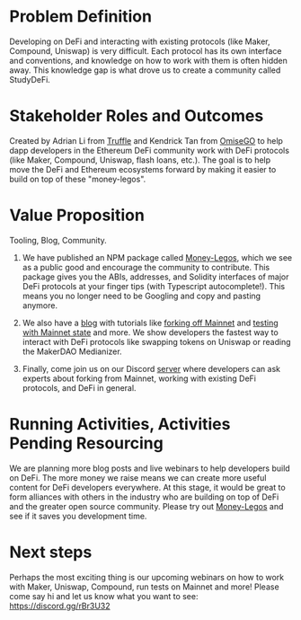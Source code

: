 # Problem Definition

Developing on DeFi and interacting with existing protocols (like Maker, Compound, Uniswap) is very difficult. Each protocol has its own interface and conventions, and knowledge on how to work with them is often hidden away. This knowledge gap is what drove us to create a community called StudyDeFi.

# Stakeholder Roles and Outcomes

Created by Adrian Li from [Truffle](https://www.trufflesuite.com/) and Kendrick Tan from [OmiseGO](https://omisego.co/) to help dapp developers in the Ethereum DeFi community work with DeFi protocols (like Maker, Compound, Uniswap, flash loans, etc.). The goal is to help move the DeFi and Ethereum ecosystems forward by making it easier to build on top of these "money-legos".

# Value Proposition

Tooling, Blog, Community.

1. We have published an NPM package called [Money-Legos](https://github.com/studydefi/money-legos), which we see as a public good and encourage the community to contribute. This package gives you the ABIs, addresses, and Solidity interfaces of major DeFi protocols at your finger tips (with Typescript autocomplete!). This means you no longer need to be Googling and copy and pasting anymore.

2. We also have a [blog](http://studydefi.com/) with tutorials like [forking off Mainnet](https://studydefi.com/forking-off-mainnet/) and [testing with Mainnet state](https://studydefi.com/testing-on-mainnet/) and more. We show developers the fastest way to interact with DeFi protocols like swapping tokens on Uniswap or reading the MakerDAO Medianizer.

3. Finally, come join us on our Discord [server](discord.gg/rBr3U32) where developers can ask experts about forking from Mainnet, working with existing DeFi protocols, and DeFi in general.

# Running Activities, Activities Pending Resourcing

We are planning more blog posts and live webinars to help developers build on DeFi. The more money we raise means we can create more useful content for DeFi developers everywhere. At this stage, it would be great to form alliances with others in the industry who are building on top of DeFi and the greater open source community. Please try out [Money-Legos](https://money-legos.studydefi.com/) and see if it saves you development time.

# Next steps

Perhaps the most exciting thing is our upcoming webinars on how to work with Maker, Uniswap, Compound, run tests on Mainnet and more! Please come say hi and let us know what you want to see: https://discord.gg/rBr3U32
